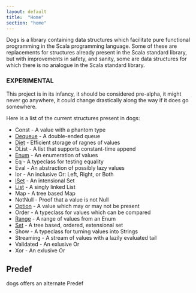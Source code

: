 ```yaml
---
layout: default
title:  "Home"
section: "home"
---
```


Dogs is a library containing data structures which facilitate pure
functional programming in the Scala programming language. Some of
these are replacements for structures already present in the Scala
standard library, but with improvements in safety, and sanity, some
are data structures for which there is no analogue in the Scala
standard library.

### EXPERIMENTAL

This project is in its infancy, it should be considered pre-alpha, it
might never go anywhere, it could change drastically along the way if
it does go somewhere.

Here is a list of the current structures present in dogs:

- Const     - A value with a phantom type
- [Dequeue](tut/dequeue)   - A double-ended queue
- [Diet](tut/diet)      - Efficient storage of ragnes of values
- DList     - A list that supports constant-time append
- [Enum](tut/enum)      - An enumeration of values
- Eq        - A typeclass for testing equality
- Eval      - An abstraction of possibly lazy values
- Ior       - An inclusive Or: Left, Right, or Both
- [ISet](tut/iset)      - An intensional Set
- [List](tut/list)      - A singly linked List
- Map       - A tree based Map
- NotNull   - Proof that a value is not Null
- [Option](tut/option)    - A value which may or may not be present
- Order     - A typeclass for values which can be compared
- [Range](tut/range)     - A range of values from an Enum
- [Set](tut/set)       - A tree based, ordered, extensional set
- Show      - A typeclass for turning values into Strings
- Streaming - A stream of values with a lazily evaluated tail
- Validated - An exlusive Or
- Xor       - An exlusive Or

## Predef

dogs offers an alternate Predef 
